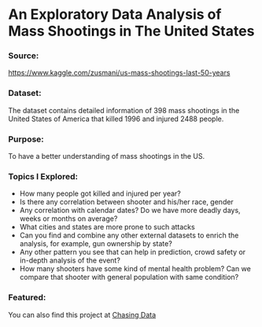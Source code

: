 # An Exploratory Data Analysis of Mass Shootings in The United States

### Source:
https://www.kaggle.com/zusmani/us-mass-shootings-last-50-years

### Dataset:
The dataset contains detailed information of 398 mass shootings in the United States of America that killed 1996 and injured 2488 people.

### Purpose:
To have a better understanding of mass shootings in the US.

### Topics I Explored:
* How many people got killed and injured per year?
* Is there any correlation between shooter and his/her race, gender
* Any correlation with calendar dates? Do we have more deadly days, weeks or months on average?
* What cities and states are more prone to such attacks
* Can you find and combine any other external datasets to enrich the analysis, for example, gun ownership by state?
* Any other pattern you see that can help in prediction, crowd safety or in-depth analysis of the event?
* How many shooters have some kind of mental health problem? Can we compare that shooter with general population with same condition?

### Featured:
You can also find this project at [Chasing Data](www.chasekregor.github.io)
